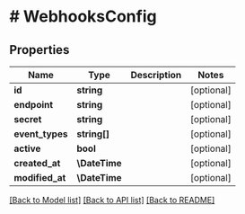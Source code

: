 # # WebhooksConfig

## Properties

Name | Type | Description | Notes
------------ | ------------- | ------------- | -------------
**id** | **string** |  | [optional]
**endpoint** | **string** |  | [optional]
**secret** | **string** |  | [optional]
**event_types** | **string[]** |  | [optional]
**active** | **bool** |  | [optional]
**created_at** | **\DateTime** |  | [optional]
**modified_at** | **\DateTime** |  | [optional]

[[Back to Model list]](../../README.md#models) [[Back to API list]](../../README.md#endpoints) [[Back to README]](../../README.md)
